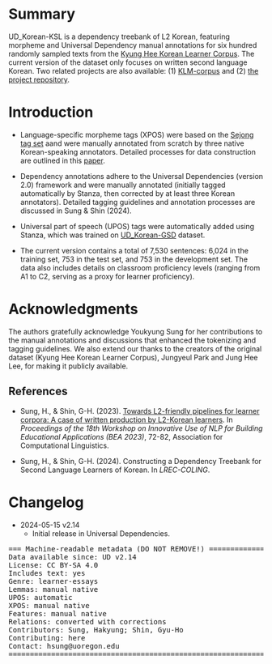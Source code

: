 # Summary

UD_Korean-KSL is a dependency treebank of L2 Korean, featuring morpheme and Universal Dependency manual annotations for six hundred randomly sampled texts from the [Kyung Hee Korean Learner Corpus](https://github.com/jungyeul/korean-learner-corpus). The current version of the dataset only focuses on written second language Korean. Two related projects are also available: (1) [KLM-corpus](https://github.com/NLPxL2Korean/KLM-corpus) and (2) [the project repository](https://github.com/NLPxL2Korean/L2KW-corpus).

# Introduction

- Language-specific morpheme tags (XPOS) were based on the [Sejong tag set](https://github.com/NLPxL2Korean/L2KW-corpus) aand were manually annotated from scratch by three native Korean-speaking annotators. Detailed processes for data construction are outlined in this [paper](https://aclanthology.org/2023.bea-1.6/).

- Dependency annotations adhere to the Universal Dependencies (version 2.0) framework and were manually annotated (initially tagged automatically by Stanza, then corrected by at least three Korean annotators). Detailed tagging guidelines and annotation processes are discussed in Sung & Shin (2024).

- Universal part of speech (UPOS) tags were automatically added using Stanza, which was trained on [UD_Korean-GSD](https://github.com/UniversalDependencies/UD_Korean-GSD) dataset.

- The current version contains a total of 7,530 sentences: 6,024 in the training set, 753 in the test set, and 753 in the development set. The data also includes details on classroom proficiency levels (ranging from A1 to C2, serving as a proxy for learner proficiency).

# Acknowledgments

The authors gratefully acknowledge Youkyung Sung for her contributions to the manual annotations and discussions that enhanced the tokenizing and tagging guidelines. We also extend our thanks to the creators of the original dataset (Kyung Hee Korean Learner Corpus), Jungyeul Park and Jung Hee Lee, for making it publicly available.

## References

* Sung, H., & Shin, G-H. (2023). [Towards L2-friendly pipelines for learner corpora: A case of written production by L2-Korean learners](https://aclanthology.org/2023.bea-1.6/). In *Proceedings of the 18th Workshop on Innovative Use of NLP for Building Educational Applications (BEA 2023)*, 72-82, Association for Computational Linguistics. 

* Sung, H., & Shin, G-H. (2024). Constructing a Dependency Treebank for Second Language Learners of Korean. In *LREC-COLING*.

# Changelog

* 2024-05-15 v2.14
  * Initial release in Universal Dependencies.


<pre>
=== Machine-readable metadata (DO NOT REMOVE!) ================================
Data available since: UD v2.14
License: CC BY-SA 4.0
Includes text: yes
Genre: learner-essays
Lemmas: manual native
UPOS: automatic
XPOS: manual native
Features: manual native
Relations: converted with corrections
Contributors: Sung, Hakyung; Shin, Gyu-Ho
Contributing: here
Contact: hsung@uoregon.edu
===============================================================================
</pre>
